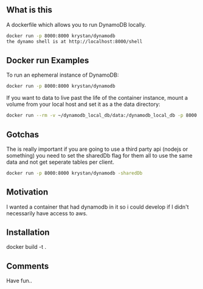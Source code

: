 ## What is this

A dockerfile which allows you to run DynamoDB locally.

```bash
docker run -p 8000:8000 krystan/dynamodb
the dynamo shell is at http://localhost:8000/shell
```

## Docker run Examples

To run an ephemeral instance of DynamoDB:

```bash
docker run -p 8000:8000 krystan/dynamodb
```

If you want to data to live past the life of the container instance, mount a volume from your local host and set it as a the data directory:

```bash
docker run --rm -v ~/dynamodb_local_db/data:/dynamodb_local_db -p 8000:8000 krystan/dynamodb --dbPath /dynamodb_local_db
```

## Gotchas
The is really important if you are going to use a third party api (nodejs or something) you need to set the sharedDb flag for them all to use the same data and not
get seperate tables per client.

```bash
docker run -p 8000:8000 krystan/dynamodb -sharedDb
```

## Motivation

I wanted a container that had dynamodb in it so i could develop if I didn't necessarily have access to aws.

## Installation

docker build -t <yourtag> .

## Comments

Have fun..
